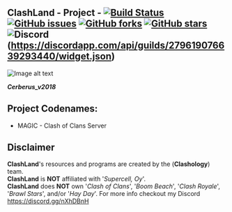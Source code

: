## ClashLand - Project - [![Build Status](https://dev.azure.com/Antzsmt/ClashLand/_apis/build/status/ClashLand?branchName=master)](https://dev.azure.com/Antzsmt/ClashLand/_build/latest?definitionId=2&branchName=master) [![GitHub issues](https://img.shields.io/github/issues/antzsmt/ClashLand)](https://github.com/antzsmt/ClashLand/issues) [![GitHub forks](https://img.shields.io/github/forks/antzsmt/ClashLand)](https://github.com/antzsmt/ClashLand/network) [![GitHub stars](https://img.shields.io/github/stars/antzsmt/ClashLand)](https://github.com/antzsmt/ClashLand/stargazers) ![Discord](https://img.shields.io/discord/279619076639293440?style=plastic)(https://discordapp.com/api/guilds/279619076639293440/widget.json)

![Image alt text](https://snipboard.io/sRec9M.jpg)

***Cerberus_v2018***


## Project Codenames:
* MAGIC - Clash of Clans Server

## Disclaimer
**ClashLand**'s resources and programs are created by the (**Clashology**) team.  
**ClashLand** is **NOT** affiliated with '_Supercell, Oy_'.  
**ClashLand** does **NOT** own '_Clash of Clans_', '_Boom Beach_', '_Clash Royale_', '_Brawl Stars_', and/or '_Hay Day_'.
      For more info checkout my Discord https://discord.gg/nXhDBnH
